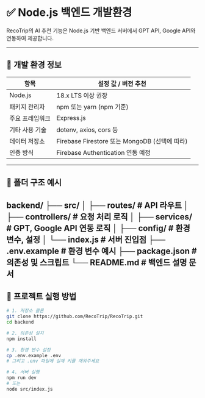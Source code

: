 # ✅ Node.js 백엔드 개발환경

RecoTrip의 AI 추천 기능은 Node.js 기반 백엔드 서버에서 GPT API, Google API와 연동하여 제공합니다.

---

## 🔧 개발 환경 정보

| 항목            | 설정 값 / 버전 추천 |
|-----------------|----------------------|
| Node.js         | 18.x LTS 이상 권장   |
| 패키지 관리자    | npm 또는 yarn (npm 기준) |
| 주요 프레임워크   | Express.js           |
| 기타 사용 기술    | dotenv, axios, cors 등 |
| 데이터 저장소     | Firebase Firestore 또는 MongoDB (선택에 따라) |
| 인증 방식         | Firebase Authentication 연동 예정 |

---

## 📁 폴더 구조 예시
backend/
├── src/
│   ├── routes/          # API 라우트
│   ├── controllers/     # 요청 처리 로직
│   ├── services/        # GPT, Google API 연동 로직
│   ├── config/          # 환경 변수, 설정
│   └── index.js         # 서버 진입점
├── .env.example         # 환경 변수 예시
├── package.json         # 의존성 및 스크립트
└── README.md            # 백엔드 설명 문서
---

## 🌱 프로젝트 실행 방법

```bash
# 1. 저장소 클론
git clone https://github.com/RecoTrip/RecoTrip.git
cd backend

# 2. 의존성 설치
npm install

# 3. 환경 변수 설정
cp .env.example .env
# 그리고 .env 파일에 실제 키를 채워주세요

# 4. 서버 실행
npm run dev
# 또는
node src/index.js

